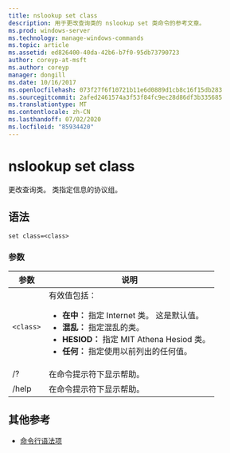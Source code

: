 ```yaml
---
title: nslookup set class
description: 用于更改查询类的 nslookup set 类命令的参考文章。
ms.prod: windows-server
ms.technology: manage-windows-commands
ms.topic: article
ms.assetid: ed826400-40da-42b6-b7f0-95db73790723
author: coreyp-at-msft
ms.author: coreyp
manager: dongill
ms.date: 10/16/2017
ms.openlocfilehash: 073f27f6f10721b11e6d0889d1cb8c16f15db283
ms.sourcegitcommit: 2afed2461574a3f53f84fc9ec28d86df3b335685
ms.translationtype: MT
ms.contentlocale: zh-CN
ms.lasthandoff: 07/02/2020
ms.locfileid: "85934420"
---
```

# <a name="nslookup-set-class"></a>nslookup set class

更改查询类。 类指定信息的协议组。

## <a name="syntax"></a>语法

```
set class=<class>
```

### <a name="parameters"></a>参数

| 参数 | 说明 |
| --------- | ----------- |
| `<class>` | 有效值包括：<ul><li>**在中：** 指定 Internet 类。 这是默认值。</li><li>**混乱：** 指定混乱的类。</li><li>**HESIOD：** 指定 MIT Athena Hesiod 类。</li><li>**任何：** 指定使用以前列出的任何值。</li></ul> |
| /? | 在命令提示符下显示帮助。 |
| /help | 在命令提示符下显示帮助。 |

## <a name="additional-references"></a>其他参考

- [命令行语法项](command-line-syntax-key.md)
